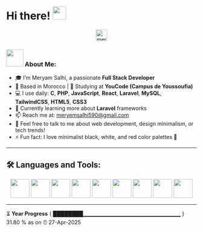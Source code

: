 # Hi there! <img src="https://github.com/TheDudeThatCode/TheDudeThatCode/blob/master/Assets/Hi.gif" width="35" />

<p align="center">
<a href="https://www.linkedin.com/in/meryem-salhi-73251b33a/" target="blank"><img align="center" src="https://cdn.jsdelivr.net/npm/simple-icons@3.0.1/icons/linkedin.svg" alt="meryemsalhi" height="30" width="30" /></a>
</p>

### <img src="https://github.com/TheDudeThatCode/TheDudeThatCode/blob/master/Assets/Developer.gif" width="45" /> About Me:
- 🎓 I’m Meryam Salhi, a passionate **Full Stack Developer**
- 📍 Based in Morocco | 🎒 Studying at **YouCode (Campus de Youssoufia)**
- 💻 I use daily: **C**, **PHP**, **JavaScript**, **React**, **Laravel**, **MySQL**, **TailwindCSS**, **HTML5**, **CSS3**
- 🌱 Currently learning more about **Laravel** frameworks
- 📫 Reach me at: [meryemsalhi590@gmail.com](mailto:meryemsalhi590@gmail.com)
- 💬 Feel free to talk to me about web development, design minimalism, or tech trends!
- ⚡ Fun fact: I love minimalist black, white, and red color palettes 🎨

---

## 🛠️ Languages and Tools:

<p align="center">
    <img src="https://cdn.jsdelivr.net/gh/devicons/devicon/icons/c/c-original.svg" width="50px" />
    <img src="https://cdn.jsdelivr.net/gh/devicons/devicon/icons/javascript/javascript-original.svg" width="50px" />
    <img src="https://cdn.jsdelivr.net/gh/devicons/devicon/icons/php/php-original.svg" width="50px" />
    <img src="https://cdn.jsdelivr.net/gh/devicons/devicon/icons/react/react-original.svg" width="50px" />
    <img src="https://cdn.jsdelivr.net/gh/devicons/devicon/icons/laravel/laravel-plain.svg" width="50px" />
    <img src="https://cdn.jsdelivr.net/gh/devicons/devicon/icons/mysql/mysql-original.svg" width="50px" />
    <img src="https://cdn.jsdelivr.net/gh/devicons/devicon/icons/tailwindcss/tailwindcss-original.svg" width="50px" />
    <img src="https://cdn.jsdelivr.net/gh/devicons/devicon/icons/html5/html5-original.svg" width="50px" />
    <img src="https://cdn.jsdelivr.net/gh/devicons/devicon/icons/css3/css3-original.svg" width="50px" />
</p>

---

⏳ **Year Progress** { ████████▁▁▁▁▁▁▁▁▁▁▁▁▁▁▁▁▁▁▁▁▁▁▁▁ } 31.80 % as on ⏰ 27-Apr-2025
